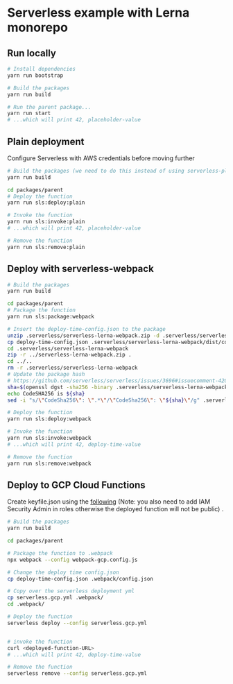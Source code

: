# Serverless example with Lerna monorepo

## Run locally

```sh
# Install dependencies
yarn run bootstrap

# Build the packages
yarn run build

# Run the parent package...
yarn run start
# ...which will print 42, placeholder-value
```

## Plain deployment

Configure Serverless with AWS credentials before moving further

```sh
# Build the packages (we need to do this instead of using serverless-plugin-typescript)
yarn run build

cd packages/parent
# Deploy the function
yarn run sls:deploy:plain

# Invoke the function
yarn run sls:invoke:plain
# ...which will print 42, placeholder-value

# Remove the function
yarn run sls:remove:plain
```

## Deploy with serverless-webpack

```sh
# Build the packages
yarn run build

cd packages/parent
# Package the function
yarn run sls:package:webpack

# Insert the deploy-time-config.json to the package
unzip .serverless/serverless-lerna-webpack.zip -d .serverless/serverless-lerna-webpack
cp deploy-time-config.json .serverless/serverless-lerna-webpack/dist/config.json
cd .serverless/serverless-lerna-webpack
zip -r ../serverless-lerna-webpack.zip .
cd ../..
rm -r .serverless/serverless-lerna-webpack
# Update the package hash
# https://github.com/serverless/serverless/issues/3696#issuecomment-420329192
sha=$(openssl dgst -sha256 -binary .serverless/serverless-lerna-webpack.zip | openssl enc -base64)
echo CodeSHA256 is ${sha}
sed -i "s/\"CodeSha256\": \".*\"/\"CodeSha256\": \"${sha}\"/g" .serverless/*.json

# Deploy the function
yarn run sls:deploy:webpack

# Invoke the function
yarn run sls:invoke:webpack
# ...which will print 42, deploy-time-value

# Remove the function
yarn run sls:remove:webpack
```


## Deploy to GCP Cloud Functions 

Create keyfile.json using the [following](https://www.serverless.com/framework/docs/providers/google/guide/credentials/) (Note: you also need to add IAM Security Admin in roles otherwise the deployed function will not be public) .  


```sh
# Build the packages
yarn run build

cd packages/parent

# Package the function to .webpack
npx webpack --config webpack-gcp.config.js

# Change the deploy time config.json
cp deploy-time-config.json .webpack/config.json

# Copy over the serverless deployment yml
cp serverless.gcp.yml .webpack/
cd .webpack/

# Deploy the function
serverless deploy --config serverless.gcp.yml


# invoke the function
curl <deployed-function-URL>
# ...which will print 42, deploy-time-value

# Remove the function
serverless remove --config serverless.gcp.yml
```
